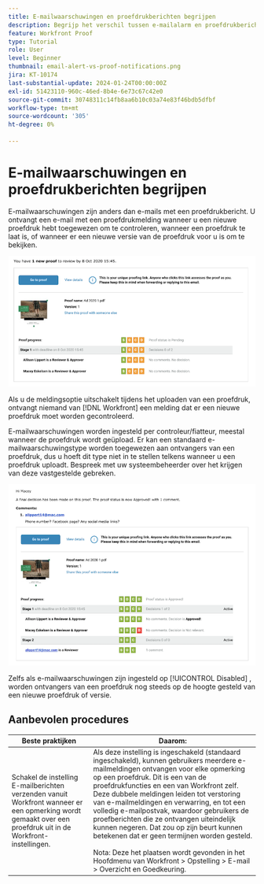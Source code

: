 ```yaml
---
title: E-mailwaarschuwingen en proefdrukberichten begrijpen
description: Begrijp het verschil tussen e-mailalarm en proefdrukberichten in  [!DNL &#x200B; Workfront].
feature: Workfront Proof
type: Tutorial
role: User
level: Beginner
thumbnail: email-alert-vs-proof-notifications.png
jira: KT-10174
last-substantial-update: 2024-01-24T00:00:00Z
exl-id: 51423110-960c-46ed-8b4e-6e73c67c42e0
source-git-commit: 30748311c14fb8aa6b10c03a74e83f46bdb5dfbf
workflow-type: tm+mt
source-wordcount: '305'
ht-degree: 0%

---
```


# E-mailwaarschuwingen en proefdrukberichten begrijpen

E-mailwaarschuwingen zijn anders dan e-mails met een proefdrukbericht. U ontvangt een e-mail met een proefdrukmelding wanneer u een nieuwe proefdruk hebt toegewezen om te controleren, wanneer een proefdruk te laat is, of wanneer er een nieuwe versie van de proefdruk voor u is om te bekijken.

![ een beeld van een e-mail die van het proefdrukbericht erop wijst dat er een nieuw bewijs aan overzicht is.](assets/email-alert-1.png)

Als u de meldingsoptie uitschakelt tijdens het uploaden van een proefdruk, ontvangt niemand van [!DNL Workfront] een melding dat er een nieuwe proefdruk moet worden gecontroleerd.

E-mailwaarschuwingen worden ingesteld per controleur/fiatteur, meestal wanneer de proefdruk wordt geüpload. Er kan een standaard e-mailwaarschuwingstype worden toegewezen aan ontvangers van een proefdruk, dus u hoeft dit type niet in te stellen telkens wanneer u een proefdruk uploadt. Bespreek met uw systeembeheerder over het krijgen van deze vastgestelde gebreken.

![ een beeld van een e-mailalarm erop wijst die dat een besluit over het bewijs is genomen en er is een commentaar aan overzicht.](assets/email-alert-2.png)

Zelfs als e-mailwaarschuwingen zijn ingesteld op [!UICONTROL Disabled] , worden ontvangers van een proefdruk nog steeds op de hoogte gesteld van een nieuwe proefdruk of versie.

## Aanbevolen procedures

| Beste praktijken | Daarom: |
|---|---|
| Schakel de instelling E-mailberichten verzenden vanuit Workfront wanneer er een opmerking wordt gemaakt over een proefdruk uit in de Workfront-instellingen. | Als deze instelling is ingeschakeld (standaard ingeschakeld), kunnen gebruikers meerdere e-mailmeldingen ontvangen voor elke opmerking op een proefdruk. Dit is een van de proefdrukfuncties en een van Workfront zelf. Deze dubbele meldingen leiden tot verstoring van e-mailmeldingen en verwarring, en tot een volledig e-mailpostvak, waardoor gebruikers de proefberichten die ze ontvangen uiteindelijk kunnen negeren. Dat zou op zijn beurt kunnen betekenen dat er geen termijnen worden gesteld. <br> <br> Nota: Deze het plaatsen wordt gevonden in het Hoofdmenu van Workfront > Opstelling > E-mail > Overzicht en Goedkeuring. |


